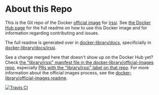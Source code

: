 # About this Repo

This is the Git repo of the Docker [official image](https://docs.docker.com/docker-hub/official_repos/) for [irssi](https://registry.hub.docker.com/_/irssi/). See [the Docker Hub page](https://registry.hub.docker.com/_/irssi/) for the full readme on how to use this Docker image and for information regarding contributing and issues.

The full readme is generated over in [docker-library/docs](https://github.com/docker-library/docs), specificially in [docker-library/docs/irssi](https://github.com/docker-library/docs/tree/master/irssi).

See a change merged here that doesn't show up on the Docker Hub yet? Check [the "library/irssi" manifest file in the docker-library/official-images repo](https://github.com/docker-library/official-images/blob/master/library/irssi), especially [PRs with the "library/irssi" label on that repo](https://github.com/docker-library/official-images/labels/library%2Firssi). For more information about the official images process, see the [docker-library/official-images readme](https://github.com/docker-library/official-images/blob/master/README.md).

[![Travis CI](https://img.shields.io/travis/docker-library/irssi/master.svg)](https://travis-ci.org/docker-library/irssi/branches)

<!-- THIS FILE IS GENERATED BY https://github.com/docker-library/docs/blob/master/generate-repo-stub-readme.sh -->
